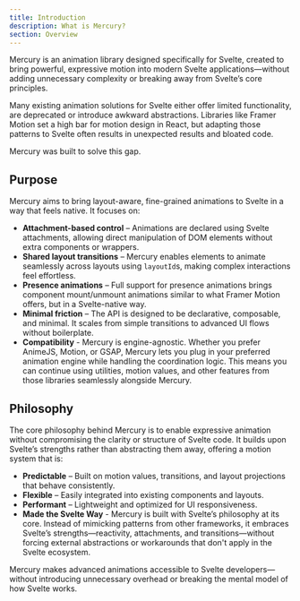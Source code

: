 ```yaml
---
title: Introduction
description: What is Mercury?
section: Overview
---
```


<script>
	import { Callout } from '@svecodocs/kit'
</script>

Mercury is an animation library designed specifically for Svelte, created to bring powerful, expressive motion into modern Svelte applications—without adding unnecessary complexity or breaking away from Svelte’s core principles.

Many existing animation solutions for Svelte either offer limited functionality, are deprecated or introduce awkward abstractions. Libraries like Framer Motion set a high bar for motion design in React, but adapting those patterns to Svelte often results in unexpected results and bloated code.

Mercury was built to solve this gap.

## Purpose

Mercury aims to bring layout-aware, fine-grained animations to Svelte in a way that feels native. It focuses on:

- **Attachment-based control** – Animations are declared using Svelte attachments, allowing direct manipulation of DOM elements without extra components or wrappers.
- **Shared layout transitions** – Mercury enables elements to animate seamlessly across layouts using `layoutId`s, making complex interactions feel effortless.
- **Presence animations** – Full support for presence animations brings component mount/unmount animations similar to what Framer Motion offers, but in a Svelte-native way.
- **Minimal friction** – The API is designed to be declarative, composable, and minimal. It scales from simple transitions to advanced UI flows without boilerplate.
- **Compatibility** - Mercury is engine-agnostic. Whether you prefer AnimeJS, Motion, or GSAP, Mercury lets you plug in your preferred animation engine while handling the coordination logic. This means you can continue using utilities, motion values, and other features from those libraries seamlessly alongside Mercury.

## Philosophy

The core philosophy behind Mercury is to enable expressive animation without compromising the clarity or structure of Svelte code. It builds upon Svelte’s strengths rather than abstracting them away, offering a motion system that is:

- **Predictable** – Built on motion values, transitions, and layout projections that behave consistently.
- **Flexible** – Easily integrated into existing components and layouts.
- **Performant** – Lightweight and optimized for UI responsiveness.
- **Made the Svelte Way** - Mercury is built with Svelte’s philosophy at its core. Instead of mimicking patterns from other frameworks, it embraces Svelte’s strengths—reactivity, attachments, and transitions—without forcing external abstractions or workarounds that don't apply in the Svelte ecosystem.

Mercury makes advanced animations accessible to Svelte developers—without introducing unnecessary overhead or breaking the mental model of how Svelte works.
